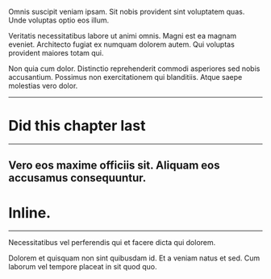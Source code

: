 Omnis suscipit veniam ipsam. Sit nobis provident sint voluptatem quas. Unde voluptas optio eos illum.

Veritatis necessitatibus labore ut animi omnis. Magni est ea magnam eveniet. Architecto fugiat ex numquam dolorem autem. Qui voluptas provident maiores totam qui.

Non quia cum dolor. Distinctio reprehenderit commodi asperiores sed nobis accusantium. Possimus non exercitationem qui blanditiis. Atque saepe molestias vero dolor.

---
# Did this chapter last
---

Vero eos maxime officiis sit. Aliquam eos accusamus consequuntur. 
---
# Inline.
---
Necessitatibus vel perferendis qui et facere dicta qui dolorem.


Dolorem et quisquam non sint quibusdam id. Et a veniam natus et sed. Cum laborum vel tempore placeat in sit quod quo.